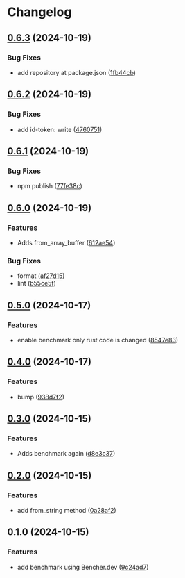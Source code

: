 # Changelog

## [0.6.3](https://github.com/tkasuz/md5-wasm/compare/v0.6.2...v0.6.3) (2024-10-19)


### Bug Fixes

* add repository at package.json ([1fb44cb](https://github.com/tkasuz/md5-wasm/commit/1fb44cbe8bc2c45057af445e92bbdbe25b88b9fb))

## [0.6.2](https://github.com/tkasuz/md5-wasm/compare/v0.6.1...v0.6.2) (2024-10-19)


### Bug Fixes

* add id-token: write ([4760751](https://github.com/tkasuz/md5-wasm/commit/47607511c497b049a258072fa7975a5556203f90))

## [0.6.1](https://github.com/tkasuz/md5-wasm/compare/v0.6.0...v0.6.1) (2024-10-19)


### Bug Fixes

* npm publish ([77fe38c](https://github.com/tkasuz/md5-wasm/commit/77fe38c41c76b1a72030f8842202e712cd9360c6))

## [0.6.0](https://github.com/tkasuz/md5-wasm/compare/v0.5.0...v0.6.0) (2024-10-19)


### Features

* Adds from_array_buffer ([612ae54](https://github.com/tkasuz/md5-wasm/commit/612ae548e0d584eb80c2373843bbaff34b6fe241))


### Bug Fixes

* format ([af27d15](https://github.com/tkasuz/md5-wasm/commit/af27d1598286cf546c66fbe633dda87401eac4cb))
* lint ([b55ce5f](https://github.com/tkasuz/md5-wasm/commit/b55ce5faa024fc2be999181d05089f9801acce20))

## [0.5.0](https://github.com/tkasuz/md5-wasm/compare/v0.4.0...v0.5.0) (2024-10-17)


### Features

* enable benchmark only rust code is changed ([8547e83](https://github.com/tkasuz/md5-wasm/commit/8547e83e63aeb99c2a1c8e0452c916912782028a))

## [0.4.0](https://github.com/tkasuz/md5-wasm/compare/v0.3.0...v0.4.0) (2024-10-17)


### Features

* bump ([938d7f2](https://github.com/tkasuz/md5-wasm/commit/938d7f28182a1665f5341db86b9d875828110af6))

## [0.3.0](https://github.com/tkasuz/md5-wasm/compare/v0.2.0...v0.3.0) (2024-10-15)


### Features

* Adds benchmark again ([d8e3c37](https://github.com/tkasuz/md5-wasm/commit/d8e3c376997f3b5b796154715b4822f53cdf5efa))

## [0.2.0](https://github.com/tkasuz/md5-wasm/compare/v0.1.0...v0.2.0) (2024-10-15)


### Features

* add from_string method ([0a28af2](https://github.com/tkasuz/md5-wasm/commit/0a28af2964a34076072b63b152194c010ecd35ab))

## 0.1.0 (2024-10-15)


### Features

* add benchmark using Bencher.dev ([9c24ad7](https://github.com/tkasuz/md5-wasm/commit/9c24ad76e24cd3745babf9faa8cc0a9eed02acbf))

